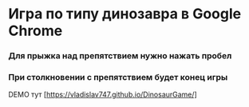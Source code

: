# Игра по типу динозавра в Google Chrome

### Для прыжка над препятствием нужно нажать пробел

### При столкновении с препятствием будет конец игры

DEMO тут [https://vladislav747.github.io/DinosaurGame/]
